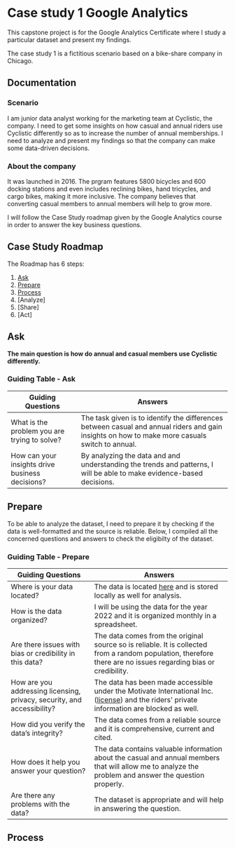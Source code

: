 
# Case study 1 Google Analytics 
This capstone project is for the Google Analytics Certificate where I study a particular dataset and present my findings. 

The case study 1 is a fictitious scenario based on a bike-share company in Chicago.   


## Documentation

### Scenario 

I am junior data analyst working for the marketing team at Cyclistic, the company. I need to get some insights on how casual and annual riders use Cyclistic differently so as to increase the number of annual memberships. I need to analyze and present my findings so that the company can make some data-driven decisions.

### About the company

It was launched in 2016. The prgram features 5800 bicycles and 600 docking stations and even includes  reclining bikes, hand tricycles, and cargo bikes, making it more inclusive. The company believes that converting casual members to annual members will help to grow more.

I will follow the Case Study roadmap given by the Google Analytics course in order to answer the key business questions.




## Case Study Roadmap

The Roadmap has 6 steps: 

1. [Ask](#Ask)
2. [Prepare](#Prepare)
3. [Process](#Process)
4. [Analyze]
5. [Share]
6. [Act]

## Ask

**The main question is how do annual and casual members use Cyclistic differently.**

### Guiding Table - Ask

| Guiding Questions    | Answers             | 
| ---------------------| ----------------------| 
| What is the problem you are trying to solve?| The task given is to identify the differences between casual and annual riders and gain insights on how to make more casuals switch to annual. | 
| How can your insights drive business decisions?| By analyzing the data and and understanding the trends and patterns, I will be able to make evidence-based decisions.| 

## Prepare
To be able to analyze the dataset, I need to prepare it by checking if the data is well-formatted and the source is reliable. Below, I compiled all the concerned questions and answers to check the eligibilty of the dataset.


### Guiding Table - Prepare
| Guiding Questions        | Answers         |
| -----------------        | -----------------|
| Where is your data located?     | The data is located [here](https://divvy-tripdata.s3.amazonaws.com/index.html) and is stored locally as well for analysis. |
|How is the data organized?   | I will be using the data for the year 2022 and it is organized monthly in a spreadsheet.|
| Are there issues with bias or credibility in this data?            | The data comes from the original source so is reliable. It is collected from a random population, therefore there are no issues regarding bias or credibility.|
| How are you addressing licensing, privacy, security, and accessibility?      | The data has been made accessible under the Motivate International Inc. ([license](https://ride.divvybikes.com/data-license-agreement)) and the riders' private information are blocked as well.|
| How did you verify the data’s integrity? | The data comes from a reliable source and it is comprehensive, current and cited. |
| How does it help you answer your question? | The data contains valuable information about the casual and annual members that will allow me to analyze the problem and answer the question properly. |
| Are there any problems with the data? | The dataset is appropriate and will help in answering the question. |

## Process


